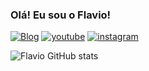 ### Olá! Eu sou o Flavio!

[![Blog](https://img.shields.io/badge/GitHub-100000?style=for-the-badge&logo=github&logoColor=white)](https://github.com/GHOSTBOT69)
[![youtube](https://img.shields.io/badge/YouTube-FF0000?style=for-the-badge&logo=youtube&logoColor=white)](https://m.youtube.com/channel/UCzBxPxlC38-33Hw1m05_o8Q)
[![instagram](https://img.shields.io/badge/Instagram-E4405F?style=for-the-badge&logo=instagram&logoColor=white)](https://www.instagram.com/flavio_tsj/)

![Flavio GitHub stats](https://github-readme-stats.vercel.app/api?username=ghostbot69&show_icons=true&theme=radical)
